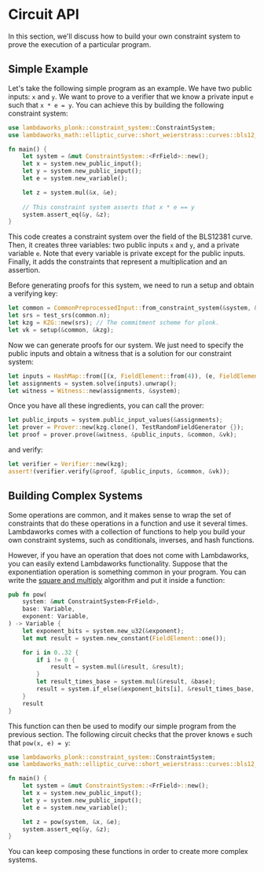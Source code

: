 # Circuit API
In this section, we'll discuss how to build your own constraint system to prove the execution of a particular program.

## Simple Example

Let's take the following simple program as an example. We have two public inputs: `x` and `y`. We want to prove to a verifier that we know a private input `e` such that `x * e = y`. You can achieve this by building the following constraint system:

```rust
use lambdaworks_plonk::constraint_system::ConstraintSystem;
use lambdaworks_math::elliptic_curve::short_weierstrass::curves::bls12_381::default_types::FrField;

fn main() {
    let system = &mut ConstraintSystem::<FrField>::new();
    let x = system.new_public_input();
    let y = system.new_public_input();
    let e = system.new_variable();

    let z = system.mul(&x, &e);
    
    // This constraint system asserts that x * e == y
    system.assert_eq(&y, &z);
}
```

This code creates a constraint system over the field of the BLS12381 curve. Then, it creates three variables: two public inputs `x` and `y`, and a private variable `e`. Note that every variable is private except for the public inputs. Finally, it adds the constraints that represent a multiplication and an assertion.

Before generating proofs for this system, we need to run a setup and obtain a verifying key:

```rust
let common = CommonPreprocessedInput::from_constraint_system(&system, &ORDER_R_MINUS_1_ROOT_UNITY);
let srs = test_srs(common.n);
let kzg = KZG::new(srs); // The commitment scheme for plonk.
let vk = setup(&common, &kzg);
```

Now we can generate proofs for our system. We just need to specify the public inputs and obtain a witness that is a solution for our constraint system:

```rust
let inputs = HashMap::from([(x, FieldElement::from(4)), (e, FieldElement::from(3))]);
let assignments = system.solve(inputs).unwrap();
let witness = Witness::new(assignments, &system);
```

Once you have all these ingredients, you can call the prover:

```rust
let public_inputs = system.public_input_values(&assignments);
let prover = Prover::new(kzg.clone(), TestRandomFieldGenerator {});
let proof = prover.prove(&witness, &public_inputs, &common, &vk);
```

and verify:

```rust
let verifier = Verifier::new(kzg);
assert!(verifier.verify(&proof, &public_inputs, &common, &vk));
```

## Building Complex Systems

Some operations are common, and it makes sense to wrap the set of constraints that do these operations in a function and use it several times. Lambdaworks comes with a collection of functions to help you build your own constraint systems, such as conditionals, inverses, and hash functions.

However, if you have an operation that does not come with Lambdaworks, you can easily extend Lambdaworks functionality. Suppose that the exponentiation operation is something common in your program. You can write the [square and multiply](https://en.wikipedia.org/wiki/Exponentiation_by_squaring) algorithm and put it inside a function:

```rust
pub fn pow(
    system: &mut ConstraintSystem<FrField>,
    base: Variable,
    exponent: Variable,
) -> Variable {
    let exponent_bits = system.new_u32(&exponent);
    let mut result = system.new_constant(FieldElement::one());

    for i in 0..32 {
        if i != 0 {
            result = system.mul(&result, &result);
        }
        let result_times_base = system.mul(&result, &base);
        result = system.if_else(&exponent_bits[i], &result_times_base, &result);
    }
    result
}
```

This function can then be used to modify our simple program from the previous section. The following circuit checks that the prover knows `e` such that `pow(x, e) = y`:

```rust
use lambdaworks_plonk::constraint_system::ConstraintSystem;
use lambdaworks_math::elliptic_curve::short_weierstrass::curves::bls12_381::default_types::FrField;

fn main() {
    let system = &mut ConstraintSystem::<FrField>::new();
    let x = system.new_public_input();
    let y = system.new_public_input();
    let e = system.new_variable();

    let z = pow(system, &x, &e);
    system.assert_eq(&y, &z);
}
```

You can keep composing these functions in order to create more complex systems.

